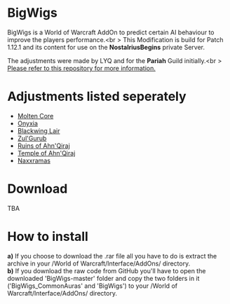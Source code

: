 # BigWigs
BigWigs is a World of Warcraft AddOn to predict certain AI behaviour to improve the players performance.<br \>
This Modification is build for Patch 1.12.1 and its content for use on the <b>NostalriusBegins</b> private Server.

The adjustments were made by LYQ and for the <b>Pariah</b> Guild initially.<br \>
<a href="github.com/MOUZU/BigWigs">Please refer to this repository for more information.</a>

# Adjustments listed seperately
<ul>
<li><a href="MC/">Molten Core</a></li>
<li><a href="Onyxia/">Onyxia</a></li>
<li><a href="BWL/">Blackwing Lair</a></li>
<li><a href="ZG/">Zul'Gurub</a></li>
<li><a href="AQ20/">Ruins of Ahn'Qiraj</a></li>
<li><a href="AQ40/">Temple of Ahn'Qiraj</a></li>
<li><a href="Naxxramas/">Naxxramas</a></li>
</ul>

# Download
TBA

# How to install
<b>a)</b> If you choose to download the .rar file all you have to do is extract the archive in your /World of Warcraft/Interface/AddOns/ directory.<br />
<b>b)</b> If you download the raw code from GitHub you'll have to open the downloaded 'BigWigs-master' folder and copy the two folders in it ('BigWigs_CommonAuras' and 'BigWigs') to your /World of Warcraft/Interface/AddOns/ directory.

